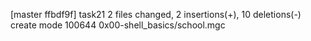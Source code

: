 [master ffbdf9f] task21
 2 files changed, 2 insertions(+), 10 deletions(-)
 create mode 100644 0x00-shell_basics/school.mgc
